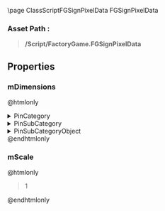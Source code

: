 \page ClassScriptFGSignPixelData FGSignPixelData
### Asset Path :
<b><blockquote>/Script/FactoryGame.FGSignPixelData</blockquote></b>
## Properties

### mDimensions
@htmlonly
<details>
 <summary>PinCategory</summary>
<blockquote>struct</blockquote>
</details>
<details>
 <summary>PinSubCategory</summary>
<blockquote>struct</blockquote>
</details>
<details>
 <summary>PinSubCategoryObject</summary>
<b><a href="_class_script_vector2_d.html"><blockquote>Vector2D</blockquote></a></b>
</details>
@endhtmlonly

### mScale
@htmlonly
<blockquote>1</blockquote>
@endhtmlonly

